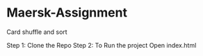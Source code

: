 # Maersk-Assignment
Card shuffle and sort

Step 1: Clone the Repo
Step 2: To Run the project Open index.html
